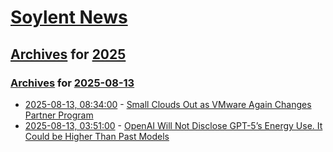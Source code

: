 # [Soylent News](../../../README.md)

## [Archives](../../index.md) for [2025](../index.md)

### [Archives](../../index.md) for [2025-08-13](index.md)

* [2025-08-13, 08:34:00](https://soylentnews.org/article.pl?sid=25/08/12/1137226&from=rss) - [Small Clouds Out as VMware Again Changes Partner Program](https://soylentnews.org/article.pl?sid=25/08/12/1137226&from=rss)
* [2025-08-13, 03:51:00](https://soylentnews.org/article.pl?sid=25/08/12/0427247&from=rss) - [OpenAI Will Not Disclose GPT-5’s Energy Use. It Could be Higher Than Past Models](https://soylentnews.org/article.pl?sid=25/08/12/0427247&from=rss)
